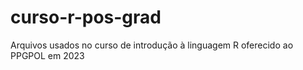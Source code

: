 # curso-r-pos-grad
Arquivos usados no curso de introdução à linguagem R oferecido ao PPGPOL em 2023
